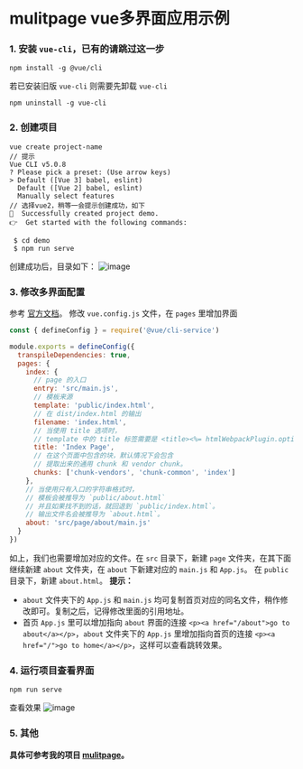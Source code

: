 # mulitpage vue多界面应用示例

### 1. 安装 `vue-cli`，已有的请跳过这一步
```shell
npm install -g @vue/cli
```
若已安装旧版 `vue-cli` 则需要先卸载 `vue-cli`
```shell
npm uninstall -g vue-cli
```
### 2. 创建项目
```shell
vue create project-name
// 提示
Vue CLI v5.0.8
? Please pick a preset: (Use arrow keys)
> Default ([Vue 3] babel, eslint)
  Default ([Vue 2] babel, eslint)
  Manually select features
// 选择vue2，稍等一会提示创建成功，如下
🎉  Successfully created project demo.
👉  Get started with the following commands:

 $ cd demo
 $ npm run serve
```
创建成功后，目录如下：
![image](https://img2022.cnblogs.com/blog/1086129/202211/1086129-20221119130421111-1181237778.png)
### 3. 修改多界面配置
参考 [官方文档](https://cli.vuejs.org/zh/config/#pages)。
修改 `vue.config.js` 文件，在 `pages` 里增加界面
```js
const { defineConfig } = require('@vue/cli-service')

module.exports = defineConfig({
  transpileDependencies: true,
  pages: {
    index: {
      // page 的入口
      entry: 'src/main.js',
      // 模板来源
      template: 'public/index.html',
      // 在 dist/index.html 的输出
      filename: 'index.html',
      // 当使用 title 选项时，
      // template 中的 title 标签需要是 <title><%= htmlWebpackPlugin.options.title %></title>
      title: 'Index Page',
      // 在这个页面中包含的块，默认情况下会包含
      // 提取出来的通用 chunk 和 vendor chunk。
      chunks: ['chunk-vendors', 'chunk-common', 'index']
    },
    // 当使用只有入口的字符串格式时，
    // 模板会被推导为 `public/about.html`
    // 并且如果找不到的话，就回退到 `public/index.html`。
    // 输出文件名会被推导为 `about.html`。
    about: 'src/page/about/main.js'
  }
})
```
如上，我们也需要增加对应的文件。在 `src` 目录下，新建 `page` 文件夹，在其下面继续新建 `about` 文件夹，在 `about` 下新建对应的 `main.js` 和 `App.js`。
在 `public` 目录下，新建 `about.html`。
**提示：**
+ `about` 文件夹下的 `App.js` 和 `main.js` 均可复制首页对应的同名文件，稍作修改即可。复制之后，记得修改里面的引用地址。
+ 首页 `App.js` 里可以增加指向 `about` 界面的连接 `<p><a href="/about">go to about</a></p>`，`about` 文件夹下的 `App.js` 里增加指向首页的连接 `<p><a href="/">go to home</a></p>`，这样可以查看跳转效果。
### 4. 运行项目查看界面
```shell
npm run serve
```
查看效果
![image](https://img2022.cnblogs.com/blog/1086129/202211/1086129-20221119132115815-715130033.gif)

### 5. 其他
**具体可参考我的项目 [mulitpage](https://github.com/weizwz/mulitpage)。**




